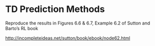 # TD Prediction Methods
Reproduce the results in Figures 6.6 & 6.7, Example 6.2 of Sutton and Barto’s RL book

http://incompleteideas.net/sutton/book/ebook/node62.html